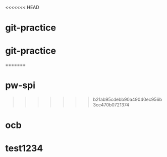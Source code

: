 <<<<<<< HEAD
# git-practice
# git-practice
=======
# pw-spi
>>>>>>> b21ab95cdebb90a49040ec956b3cc470b0721374
# ocb
# test1234
